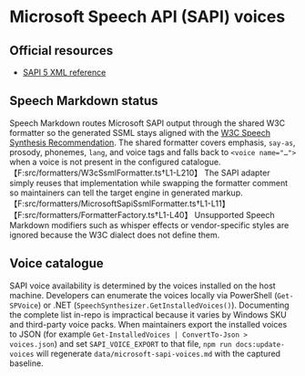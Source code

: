 # Microsoft Speech API (SAPI) voices

## Official resources

- [SAPI 5 XML reference](<https://learn.microsoft.com/previous-versions/windows/desktop/ms720163(v=vs.85)>)

## Speech Markdown status

Speech Markdown routes Microsoft SAPI output through the shared W3C formatter so the generated SSML stays aligned with the [W3C Speech Synthesis Recommendation](https://www.w3.org/TR/speech-synthesis/). The shared formatter covers emphasis, `say-as`, prosody, phonemes, `lang`, and voice tags and falls back to `<voice name="…">` when a voice is not present in the configured catalogue.【F:src/formatters/W3cSsmlFormatter.ts†L1-L210】 The SAPI adapter simply reuses that implementation while swapping the formatter comment so maintainers can tell the target engine in generated markup.【F:src/formatters/MicrosoftSapiSsmlFormatter.ts†L1-L11】【F:src/formatters/FormatterFactory.ts†L1-L40】 Unsupported Speech Markdown modifiers such as whisper effects or vendor-specific styles are ignored because the W3C dialect does not define them.

## Voice catalogue

SAPI voice availability is determined by the voices installed on the host machine. Developers can enumerate the voices locally via PowerShell (`Get-SPVoice`) or .NET (`SpeechSynthesizer.GetInstalledVoices()`). Documenting the complete list in-repo is impractical because it varies by Windows SKU and third-party voice packs. When maintainers export the installed voices to JSON (for example `Get-InstalledVoices | ConvertTo-Json > voices.json`) and set `SAPI_VOICE_EXPORT` to that file, `npm run docs:update-voices` will regenerate `data/microsoft-sapi-voices.md` with the captured baseline.
